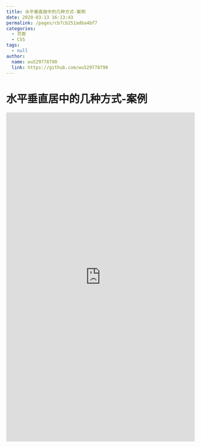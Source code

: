 ```yaml
---
title: 水平垂直居中的几种方式-案例
date: 2020-03-13 16:13:43
permalink: /pages/cb7cb251adba4bf7
categories: 
  - 页面
  - CSS
tags: 
  - null
author: 
  name: wu529778790
  link: https://github.com/wu529778790
---
```

# 水平垂直居中的几种方式-案例

<iframe height="880" style="width: 100%;" scrolling="no" title="水平垂直居中的几种方式" src="https://codepen.io/wu529778790/embed/poJLeYv?height=880&theme-id=light&default-tab=result" frameborder="no" allowtransparency="true" allowfullscreen="true">
  See the Pen <a href='https://codepen.io/wu529778790/pen/poJLeYv'>水平垂直居中的几种方式</a> by wu529778790
  (<a href='https://codepen.io/wu529778790'>@wu529778790</a>) on <a href='https://codepen.io'>CodePen</a>.
</iframe>

